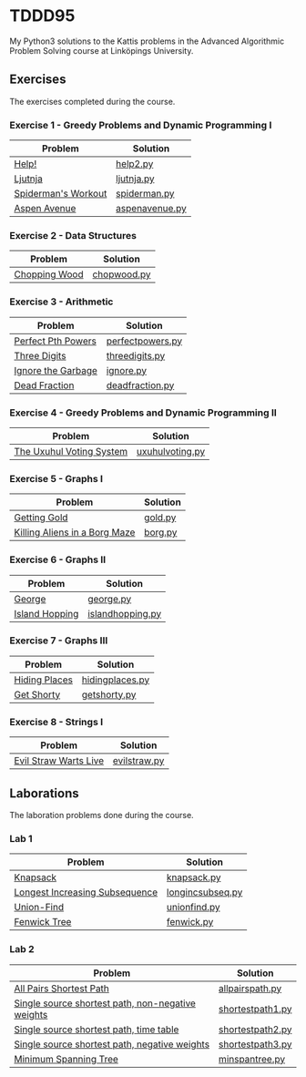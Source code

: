 # TDDD95

My Python3 solutions to the Kattis problems in the Advanced Algorithmic Problem Solving course at Linköpings University.

## Exercises

The exercises completed during the course.

### Exercise 1 - Greedy Problems and Dynamic Programming I

| Problem                                                           | Solution                             |
| ----------------------------------------------------------------- | ------------------------------------ |
| [Help!](https://open.kattis.com/problems/help2)                   | [help2.py](ex1/help2.py)             |
| [Ljutnja](https://open.kattis.com/problems/ljutnja)               | [ljutnja.py](ex1/ljutnja.py)         |
| [Spiderman's Workout](https://open.kattis.com/problems/spiderman) | [spiderman.py](ex1/spiderman.py)     |
| [Aspen Avenue](https://open.kattis.com/problems/aspenavenue)      | [aspenavenue.py](ex1/aspenavenue.py) |

### Exercise 2 - Data Structures

| Problem                                                    | Solution                       |
| ---------------------------------------------------------- | ------------------------------ |
| [Chopping Wood](https://open.kattis.com/problems/chopwood) | [chopwood.py](ex2/chopwood.py) |

### Exercise 3 - Arithmetic

| Problem                                                              | Solution                                 |
| -------------------------------------------------------------------- | ---------------------------------------- |
| [Perfect Pth Powers](https://open.kattis.com/problems/perfectpowers) | [perfectpowers.py](ex3/perfectpowers.py) |
| [Three Digits](https://open.kattis.com/problems/threedigits)         | [threedigits.py](ex3/threedigits.py)     |
| [Ignore the Garbage](https://open.kattis.com/problems/ignore)        | [ignore.py](ex3/ignore.py)               |
| [Dead Fraction](https://open.kattis.com/problems/deadfraction)       | [deadfraction.py](ex3/deadfraction.py)   |

### Exercise 4 - Greedy Problems and Dynamic Programming II

| Problem                                                                   | Solution                               |
| ------------------------------------------------------------------------- | -------------------------------------- |
| [The Uxuhul Voting System](https://open.kattis.com/problems/uxuhulvoting) | [uxuhulvoting.py](ex4/uxuhulvoting.py) |

### Exercise 5 - Graphs I

| Problem                                               | Solution               |
| ----------------------------------------------------- | ---------------------- |
| [Getting Gold](https://open.kattis.com/problems/gold) | [gold.py](ex5/gold.py) |
| [Killing Aliens in a Borg Maze](https://open.kattis.com/problems/borg) | [borg.py](ex5/borg.py) |

### Exercise 6 - Graphs II

| Problem                                           | Solution                   |
| ------------------------------------------------- | -------------------------- |
| [George](https://open.kattis.com/problems/george) | [george.py](ex6/george.py) |
| [Island Hopping](https://open.kattis.com/problems/islandhopping) | [islandhopping.py](ex6/islandhopping.py) |

### Exercise 7 - Graphs III

| Problem                                           | Solution                   |
| ------------------------------------------------- | -------------------------- |
| [Hiding Places](https://open.kattis.com/problems/hidingplaces) | [hidingplaces.py](ex7/hidingplaces.py) |
| [Get Shorty](https://open.kattis.com/problems/getshorty) | [getshorty.py](ex7/getshorty.py) |

### Exercise 8 - Strings I

| Problem                                           | Solution                   |
| ------------------------------------------------- | -------------------------- |
| [Evil Straw Warts Live](https://open.kattis.com/problems/evilstraw) | [evilstraw.py](ex8/evilstraw.py) |

## Laborations

The laboration problems done during the course.

### Lab 1

| Problem                                                                          | Solution                                  |
| -------------------------------------------------------------------------------- | ----------------------------------------- |
| [Knapsack](https://open.kattis.com/problems/knapsack)                            | [knapsack.py](lab1/knapsack.py)           |
| [Longest Increasing Subsequence](https://open.kattis.com/problems/longincsubseq) | [longincsubseq.py](lab1/longincsubseq.py) |
| [Union-Find](https://open.kattis.com/problems/unionfind)                         | [unionfind.py](lab1/unionfind.py)         |
| [Fenwick Tree](https://open.kattis.com/problems/fenwick)                         | [fenwick.py](lab1/fenwick.py)             |

### Lab 2

| Problem                                                                                             | Solution                                  |
| --------------------------------------------------------------------------------------------------- | ----------------------------------------- |
| [All Pairs Shortest Path](https://open.kattis.com/problems/allpairspath)                            | [allpairspath.py](lab2/allpairspath.py)   |
| [Single source shortest path, non-negative weights](https://open.kattis.com/problems/shortestpath1) | [shortestpath1.py](lab2/shortestpath1.py) |
| [Single source shortest path, time table](https://open.kattis.com/problems/shortestpath2)           | [shortestpath2.py](lab2/shortestpath2.py) |
| [Single source shortest path, negative weights](https://open.kattis.com/problems/shortestpath3)     | [shortestpath3.py](lab2/shortestpath3.py) |
| [Minimum Spanning Tree](https://open.kattis.com/problems/minspantree)                               | [minspantree.py](lab2/minspantree.py)     |
